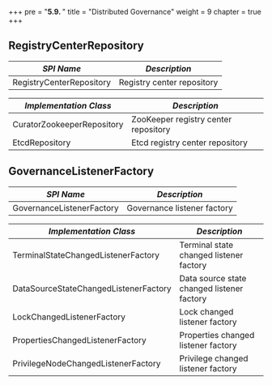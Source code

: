 +++
pre = "<b>5.9. </b>"
title = "Distributed Governance"
weight = 9
chapter = true
+++

## RegistryCenterRepository

| *SPI Name*                       | *Description*                        |
| -------------------------------- | ------------------------------------ |
| RegistryCenterRepository         | Registry center repository           |

| *Implementation Class*           | *Description*                        |
| -------------------------------- | ------------------------------------ |
| CuratorZookeeperRepository       | ZooKeeper registry center repository |
| EtcdRepository                   | Etcd registry center repository      |

## GovernanceListenerFactory

| *SPI Name*                       | *Description*                 |
| -------------------------------- | ----------------------------- |
| GovernanceListenerFactory        | Governance listener factory   |

| *Implementation Class*                | *Description*                              |
| ------------------------------------- | ------------------------------------------ |
| TerminalStateChangedListenerFactory   | Terminal state changed listener factory    |
| DataSourceStateChangedListenerFactory | Data source state changed listener factory |
| LockChangedListenerFactory            | Lock changed listener factory              |
| PropertiesChangedListenerFactory      | Properties changed listener factory        |
| PrivilegeNodeChangedListenerFactory   | Privilege changed listener factory         |
